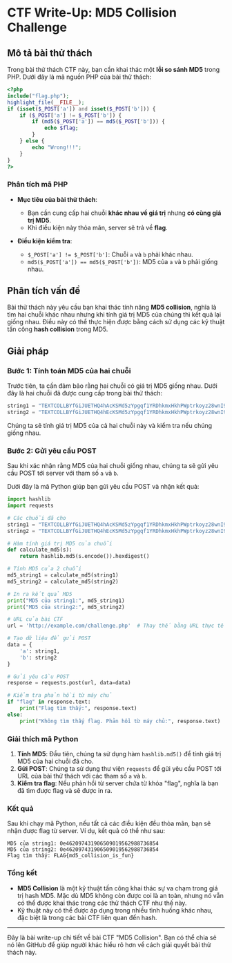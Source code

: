 
# CTF Write-Up: MD5 Collision Challenge

## Mô tả bài thử thách

Trong bài thử thách CTF này, bạn cần khai thác một **lỗi so sánh MD5** trong PHP. Dưới đây là mã nguồn PHP của bài thử thách:

```php
<?php
include("flag.php");
highlight_file(__FILE__);
if (isset($_POST['a']) and isset($_POST['b'])) {
    if ($_POST['a'] != $_POST['b']) {
        if (md5($_POST['a']) == md5($_POST['b'])) {
            echo $flag;
        }
    } else {
        echo "Wrong!!!";
    }
}
?>
```

### Phân tích mã PHP

- **Mục tiêu của bài thử thách**: 
  - Bạn cần cung cấp hai chuỗi **khác nhau về giá trị** nhưng **có cùng giá trị MD5**. 
  - Khi điều kiện này thỏa mãn, server sẽ trả về **flag**.

- **Điều kiện kiểm tra**:
  - `$_POST['a'] != $_POST['b']`: Chuỗi `a` và `b` phải khác nhau.
  - `md5($_POST['a']) == md5($_POST['b'])`: MD5 của `a` và `b` phải giống nhau.

## Phân tích vấn đề

Bài thử thách này yêu cầu bạn khai thác tính năng **MD5 collision**, nghĩa là tìm hai chuỗi khác nhau nhưng khi tính giá trị MD5 của chúng thì kết quả lại giống nhau. Điều này có thể thực hiện được bằng cách sử dụng các kỹ thuật tấn công **hash collision** trong MD5.

## Giải pháp

### Bước 1: Tính toán MD5 của hai chuỗi
Trước tiên, ta cần đảm bảo rằng hai chuỗi có giá trị MD5 giống nhau. Dưới đây là hai chuỗi đã được cung cấp trong bài thử thách:

```python
string1 = "TEXTCOLLBYfGiJUETHQ4hAcKSMd5zYpgqf1YRDhkmxHkhPWptrkoyz28wnI9V0aHeAuaKnak"
string2 = "TEXTCOLLBYfGiJUETHQ4hEcKSMd5zYpgqf1YRDhkmxHkhPWptrkoyz28wnI9V0aHeAuaKnak"
```

Chúng ta sẽ tính giá trị MD5 của cả hai chuỗi này và kiểm tra nếu chúng giống nhau.

### Bước 2: Gửi yêu cầu POST

Sau khi xác nhận rằng MD5 của hai chuỗi giống nhau, chúng ta sẽ gửi yêu cầu POST tới server với tham số `a` và `b`.

Dưới đây là mã Python giúp bạn gửi yêu cầu POST và nhận kết quả:

```python
import hashlib
import requests

# Các chuỗi đã cho
string1 = "TEXTCOLLBYfGiJUETHQ4hAcKSMd5zYpgqf1YRDhkmxHkhPWptrkoyz28wnI9V0aHeAuaKnak"
string2 = "TEXTCOLLBYfGiJUETHQ4hEcKSMd5zYpgqf1YRDhkmxHkhPWptrkoyz28wnI9V0aHeAuaKnak"

# Hàm tính giá trị MD5 của chuỗi
def calculate_md5(s):
    return hashlib.md5(s.encode()).hexdigest()

# Tính MD5 của 2 chuỗi
md5_string1 = calculate_md5(string1)
md5_string2 = calculate_md5(string2)

# In ra kết quả MD5
print("MD5 của string1:", md5_string1)
print("MD5 của string2:", md5_string2)

# URL của bài CTF
url = 'http://example.com/challenge.php'  # Thay thế bằng URL thực tế

# Tạo dữ liệu để gửi POST
data = {
    'a': string1,
    'b': string2
}

# Gửi yêu cầu POST
response = requests.post(url, data=data)

# Kiểm tra phản hồi từ máy chủ
if "flag" in response.text:
    print("Flag tìm thấy:", response.text)
else:
    print("Không tìm thấy flag. Phản hồi từ máy chủ:", response.text)
```

### Giải thích mã Python

1. **Tính MD5**: Đầu tiên, chúng ta sử dụng hàm `hashlib.md5()` để tính giá trị MD5 của hai chuỗi đã cho.
2. **Gửi POST**: Chúng ta sử dụng thư viện `requests` để gửi yêu cầu POST tới URL của bài thử thách với các tham số `a` và `b`.
3. **Kiểm tra flag**: Nếu phản hồi từ server chứa từ khóa "flag", nghĩa là bạn đã tìm được flag và sẽ được in ra.

### Kết quả

Sau khi chạy mã Python, nếu tất cả các điều kiện đều thỏa mãn, bạn sẽ nhận được flag từ server. Ví dụ, kết quả có thể như sau:

```
MD5 của string1: 0e462097431906509019562988736854
MD5 của string2: 0e462097431906509019562988736854
Flag tìm thấy: FLAG{md5_collision_is_fun}
```

### Tổng kết

- **MD5 Collision** là một kỹ thuật tấn công khai thác sự va chạm trong giá trị hash MD5. Mặc dù MD5 không còn được coi là an toàn, nhưng nó vẫn có thể được khai thác trong các thử thách CTF như thế này.
- Kỹ thuật này có thể được áp dụng trong nhiều tình huống khác nhau, đặc biệt là trong các bài CTF liên quan đến hash.

---

Đây là bài write-up chi tiết về bài CTF "MD5 Collision". Bạn có thể chia sẻ nó lên GitHub để giúp người khác hiểu rõ hơn về cách giải quyết bài thử thách này.
